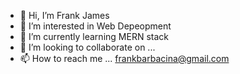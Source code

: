 - 👋 Hi, I’m Frank James
- 👀 I’m interested in Web Depeopment
- 🌱 I’m currently learning MERN stack
- 💞️ I’m looking to collaborate on ...
- 📫 How to reach me ... frankbarbacina@gmail.com

<!---
FrankJames15/FrankJames15 is a ✨ special ✨ repository because its `README.md` (this file) appears on your GitHub profile.
You can click the Preview link to take a look at your changes.
--->
